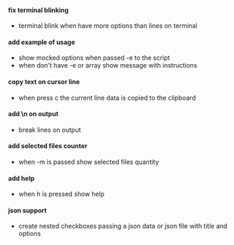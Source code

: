#### fix terminal blinking
- terminal blink when have more options than lines on terminal

#### add example of usage
- show mocked options when passed -e to the script
- when don't have -e or array show message with instructions

#### copy text on cursor line
- when press c the current line data is copied to the clipboard

#### add \n on output
- break lines on output

#### add selected files counter
- when -m is passed show selected files quantity

#### add help
- when h is pressed show help

#### json support
- create nested checkboxes passing a json data or json file with title and options
